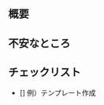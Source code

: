 ## 概要
<!-- 何をやっているか簡単に書いてください -->

## 不安なところ
<!-- どうしたら良いかわからないところや自信がないことを書いてください -->

## チェックリスト
<!-- 不要なら削除してください -->
<!-- ToDoリストとして使ってください -->

- [] 例）テンプレート作成

